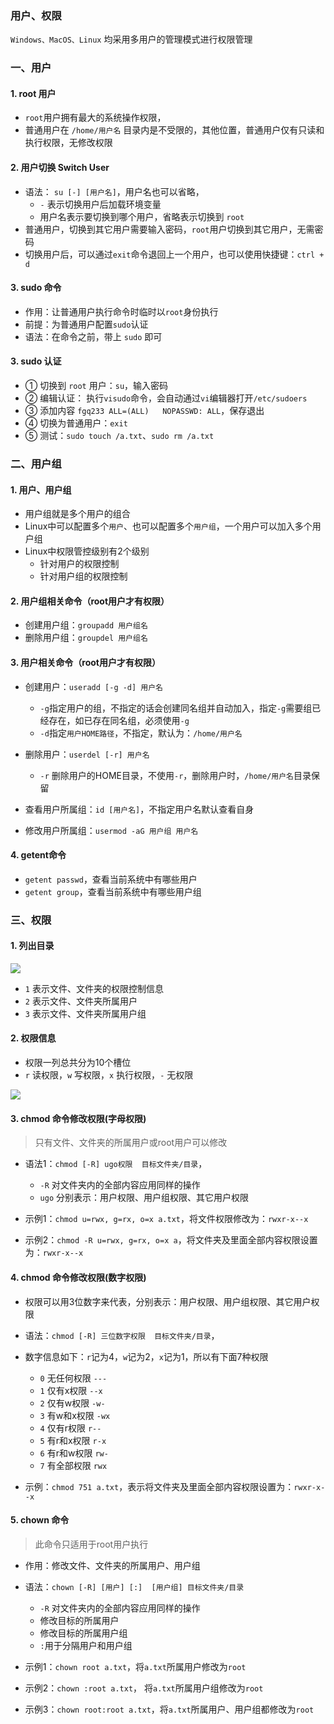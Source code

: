 ### 用户、权限
`Windows、MacOS、Linux` 均采用多用户的管理模式进行权限管理

### 一、用户
#### 1. root 用户
* `root`用户拥有最大的系统操作权限，
* 普通用户在 `/home/用户名` 目录内是不受限的，其他位置，普通用户仅有只读和执行权限，无修改权限

#### 2. 用户切换 Switch User
* 语法： `su [-] [用户名]`，用户名也可以省略，
  * `-` 表示切换用户后加载环境变量
  * 用户名表示要切换到哪个用户，省略表示切换到 `root`
* 普通用户，切换到其它用户需要输入密码，`root`用户切换到其它用户，无需密码
* 切换用户后，可以通过`exit`命令退回上一个用户，也可以使用快捷键：`ctrl + d`


#### 3. sudo 命令
* 作用：让普通用户执行命令时临时以`root`身份执行
* 前提：为普通用户配置`sudo`认证
* 语法：在命令之前，带上 `sudo` 即可

#### 3. sudo 认证
* ① 切换到 `root` 用户：`su`，输入密码
* ② 编辑认证： 执行`visudo`命令，会自动通过`vi`编辑器打开`/etc/sudoers`
* ③ 添加内容 `fgq233 ALL=(ALL)   NOPASSWD: ALL`，保存退出
* ④ 切换为普通用户：`exit`
* ⑤ 测试：`sudo touch /a.txt`、`sudo rm /a.txt`


### 二、用户组
#### 1. 用户、用户组
* 用户组就是多个用户的组合
* Linux中可以配置多个`用户`、也可以配置多个`用户组`，一个用户可以加入多个用户组
* Linux中权限管控级别有2个级别
  * 针对用户的权限控制
  * 针对用户组的权限控制


#### 2. 用户组相关命令（root用户才有权限）
* 创建用户组：`groupadd 用户组名`
* 删除用户组：`groupdel 用户组名`


#### 3. 用户相关命令（root用户才有权限）
* 创建用户：`useradd [-g -d] 用户名`
  * `-g`指定用户的组，不指定的话会创建同名组并自动加入，指定`-g`需要组已经存在，如已存在同名组，必须使用`-g`
  * `-d`指定`用户HOME路径`，不指定，默认为：`/home/用户名`
  
* 删除用户：`userdel [-r] 用户名`
  * `-r` 删除用户的HOME目录，不使用`-r`，删除用户时，`/home/用户名`目录保留
  
* 查看用户所属组：`id [用户名]`，不指定用户名默认查看自身

* 修改用户所属组：`usermod -aG 用户组 用户名`


#### 4. getent命令
* `getent passwd`，查看当前系统中有哪些用户
* `getent group`，查看当前系统中有哪些用户组



### 三、权限
#### 1. 列出目录
![](https://fgq233.github.io/imgs/linux/linux03.png)

* `1` 表示文件、文件夹的权限控制信息
* `2` 表示文件、文件夹所属用户
* `3` 表示文件、文件夹所属用户组

#### 2. 权限信息
* 权限一列总共分为10个槽位 
* `r` 读权限，`w` 写权限，`x` 执行权限，`-` 无权限

![](https://fgq233.github.io/imgs/linux/linux04.png)


#### 3. chmod 命令修改权限(字母权限)
> 只有文件、文件夹的所属用户或root用户可以修改

* 语法1：`chmod [-R] ugo权限  目标文件夹/目录`，
  * `-R` 对文件夹内的全部内容应用同样的操作
  * `ugo` 分别表示：用户权限、用户组权限、其它用户权限

* 示例1：`chmod u=rwx, g=rx, o=x a.txt`，将文件权限修改为：`rwxr-x--x`
* 示例2：`chmod -R u=rwx, g=rx, o=x a`，将文件夹及里面全部内容权限设置为：`rwxr-x--x`

#### 4. chmod 命令修改权限(数字权限)
* 权限可以用3位数字来代表，分别表示：用户权限、用户组权限、其它用户权限
* 语法：`chmod [-R] 三位数字权限  目标文件夹/目录`，
* 数字信息如下：`r`记为4，`w`记为2，`x`记为1，所以有下面7种权限
  * `0` 无任何权限  `---`
  * `1` 仅有x权限   `--x`
  * `2` 仅有w权限  `-w-`
  * `3` 有w和x权限  `-wx`
  * `4` 仅有r权限  `r--`
  * `5` 有r和x权限  `r-x`
  * `6` 有r和w权限  `rw-`
  * `7` 有全部权限  `rwx`
  
* 示例：`chmod 751 a.txt`，表示将文件夹及里面全部内容权限设置为：`rwxr-x--x`


#### 5. chown 命令
> 此命令只适用于root用户执行


* 作用：修改文件、文件夹的所属用户、用户组
* 语法：`chown [-R] [用户] [:]  [用户组] 目标文件夹/目录`
  * `-R` 对文件夹内的全部内容应用同样的操作
  * 修改目标的所属用户
  * 修改目标的所属用户组
  * `:`用于分隔用户和用户组

* 示例1：`chown root a.txt`，将`a.txt`所属用户修改为`root`
* 示例2：`chown :root a.txt`， 将`a.txt`所属用户组修改为`root`
* 示例3：`chown root:root a.txt`，将`a.txt`所属用户、用户组都修改为`root`